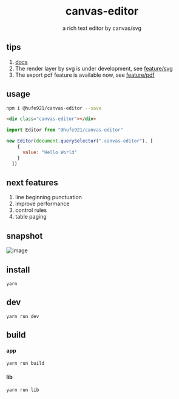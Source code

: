 <h1 align="center">canvas-editor</h1>

<p align="center"> a rich text editor by canvas/svg</p>

## tips

1. [docs](https://hufe.club/canvas-editor-docs/)
2. The render layer by svg is under development, see [feature/svg](https://github.com/Hufe921/canvas-editor/tree/feature/svg)
3. The export pdf feature is available now, see [feature/pdf](https://github.com/Hufe921/canvas-editor/tree/feature/pdf)

## usage

```bash
npm i @hufe921/canvas-editor --save
```
```html
<div class="canvas-editor"></div>
```
```javascript
import Editor from "@hufe921/canvas-editor"

new Editor(document.querySelector(".canvas-editor"), [
    {
      value: "Hello World"
    }
  ])
```

## next features

1. line beginning punctuation
2. improve performance
3. control rules
4. table paging

## snapshot

![image](https://github.com/Hufe921/canvas-editor/blob/feature/footer/src/assets/snapshots/footer_v0.9.26.png)

## install

`yarn`

## dev

`yarn run dev`

## build

#### app
`yarn run build`

#### lib
`yarn run lib`